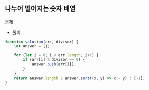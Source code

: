 ## 나누어 떨어지는 숫자 배열

[문제](https://programmers.co.kr/learn/courses/30/lessons/12910)

- 풀이

```jsx
function solution(arr, divisor) { 
    let answer = [];

    for (let i = 0; i < arr.length; i++) { 
        if (arr[i] % divisor == 0) {
            answer.push(arr[i]); 
        }
    }
    return answer.length ? answer.sort((x, y) => x - y) : [-1];
}
```
